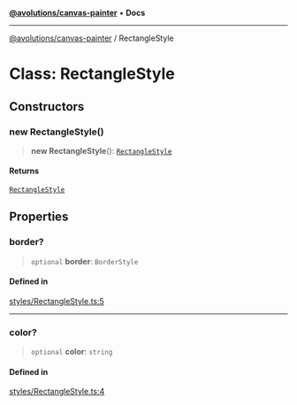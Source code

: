 [**@avolutions/canvas-painter**](../index.md) • **Docs**

***

[@avolutions/canvas-painter](../index.md) / RectangleStyle

# Class: RectangleStyle

## Constructors

### new RectangleStyle()

> **new RectangleStyle**(): [`RectangleStyle`](RectangleStyle.md)

#### Returns

[`RectangleStyle`](RectangleStyle.md)

## Properties

### border?

> `optional` **border**: `BorderStyle`

#### Defined in

[styles/RectangleStyle.ts:5](https://github.com/avolutions/canvas-painter/blob/6b90bb252205e6c29e996b006ce2037d0b656287/src/styles/RectangleStyle.ts#L5)

***

### color?

> `optional` **color**: `string`

#### Defined in

[styles/RectangleStyle.ts:4](https://github.com/avolutions/canvas-painter/blob/6b90bb252205e6c29e996b006ce2037d0b656287/src/styles/RectangleStyle.ts#L4)
